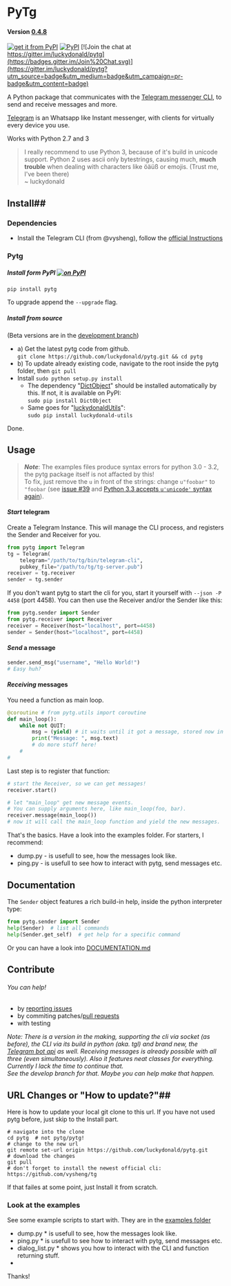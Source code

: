 # **PyTg** 
#### Version [0.4.8](https://github.com/luckydonald/pytg/blob/master/CHANGELOG.md#changelog) ####
[![get it from PyPI](https://img.shields.io/pypi/v/pytg.svg)](https://pypi.python.org/pypi/pytg) [![PyPI](https://img.shields.io/pypi/dm/pytg.svg)](https://pypi.python.org/pypi/pytg/0.4.6/) [![Join the chat at https://gitter.im/luckydonald/pytg](https://badges.gitter.im/Join%20Chat.svg)](https://gitter.im/luckydonald/pytg?utm_source=badge&utm_medium=badge&utm_campaign=pr-badge&utm_content=badge)

A Python package that communicates with the [Telegram messenger CLI](https://github.com/vysheng/tg), to send and receive messages and more.

[Telegram](https://telegram.org) is an Whatsapp like Instant messenger, with clients for virtually every device you use.

Works with Python  2.7 and 3    

> I really recommend to use Python 3, because of it's build in unicode support.
Python 2 uses ascii only bytestrings, causing much, **much trouble** when dealing with characters like öäüß or emojis. (Trust me, I've been there)     
~ luckydonald

## **Install**##
### Dependencies ###
 - Install the Telegram CLI (from @vysheng), follow the [official Instructions](https://github.com/vysheng/tg)

### Pytg ###
##### Install form PyPI [![on PyPI](https://img.shields.io/pypi/v/pytg.svg)](https://pypi.python.org/pypi/pytg)

```shell
pip install pytg
```    
To upgrade append the ```--upgrade``` flag.
 
##### Install from source

(Beta versions are in the [development branch](https://github.com/luckydonald/pytg/tree/development))    

 - a) Get the latest pytg code from github.    
    ```git clone https://github.com/luckydonald/pytg.git && cd pytg```     
 - b) To update already existing code, navigate to the root inside the pytg folder, then ```git pull```
 - Install
    ```sudo python setup.py install```
    - The dependency "[DictObject](https://github.com/luckydonald/DictObject)" should be installed automatically by this. If not, it is available on PyPI:    
     ```sudo pip install DictObject```
    - Same goes for "[luckydonaldUtils](https://github.com/luckydonald/luckydonald-utils)":    
     ```sudo pip install luckydonald-utils```
    
 Done.

## **Usage** ##

>***Note***: The examples files produce syntax errors for python 3.0 - 3.2, the pytg package itself is not affacted by this!    
> To fix, just remove the ```u``` in front of the strings: change ```u"foobar"``` to ```"foobar``` (see [issue #39](https://github.com/luckydonald/pytg/issues/39#issuecomment-129992777) and [Python 3.3 accepts ```u'unicode'``` syntax again](https://docs.python.org/3/whatsnew/3.3.html?highlight=unicode)). 

#### *Start* telegram ####

Create a Telegram Instance.
This will manage the CLI process, and registers the Sender and Receiver for you.

```python
from pytg import Telegram
tg = Telegram(
	telegram="/path/to/tg/bin/telegram-cli",
	pubkey_file="/path/to/tg/tg-server.pub")
receiver = tg.receiver
sender = tg.sender
```

If you don't want pytg to start the cli for you, start it yourself with ```--json -P 4458``` (port 4458).
You can then use the Receiver and/or the Sender like this: 


```python
from pytg.sender import Sender
from pytg.receiver import Receiver
receiver = Receiver(host="localhost", port=4458)
sender = Sender(host="localhost", port=4458)
```

#### *Send* a message ####

```python
sender.send_msg("username", "Hello World!")
# Easy huh?
```
    
#### *Receiving* messages ####

You need a function as main loop.
```python
@coroutine # from pytg.utils import coroutine
def main_loop():
	while not QUIT:
		msg = (yield) # it waits until it got a message, stored now in msg.
		print("Message: ", msg.text)
		# do more stuff here!
	#
#
```

Last step is to register that function:

```python
# start the Receiver, so we can get messages!
receiver.start()

# let "main_loop" get new message events.
# You can supply arguments here, like main_loop(foo, bar).
receiver.message(main_loop())
# now it will call the main_loop function and yield the new messages.
```

That's the basics. Have a look into the examples folder. For starters, I recommend:    
* dump.py - is usefull to see, how the messages look like.    
* ping.py - is usefull to see how to interact with pytg, send messages etc.

## Documentation
The ```Sender``` object features a rich build-in help, inside the python interpreter type:
```python
from pytg.sender import Sender
help(Sender)  # list all commands
help(Sender.get_self)  # get help for a specific command
``` 

Or you can have a look into [DOCUMENTATION.md](https://github.com/luckydonald/pytg/blob/master/DOCUMENTATION.md)


## Contribute
###### You can help!

* by [reporting issues](https://github.com/luckydonald/pytg/issues)
* by commiting patches/[pull requests](https://github.com/luckydonald/pytg/pulls)
* with testing
 
*Note: There is a version in the making, supporting the cli via socket (as before), the CLI via its build in python (aka. tgl) and brand new, the [Telegram bot api](https://github.com/luckydonald/pytgbot) as well.
Receiving messages is already possible with all three (even simultaneously).
Also it features neat classes for everything. Currently I lack the time to continue that.  
See the develop branch for that. Maybe you can help make that happen.*

## **URL Changes** or "How to update?"##
Here is how to update your local git clone to this url. If you have not used pytg before, just skip to the Install part.
```shell
# navigate into the clone
cd pytg	 # not pytg/pytg!
# change to the new url
git remote set-url origin https://github.com/luckydonald/pytg.git
# download the changes
git pull
# don't forget to install the newest official cli: https://github.com/vysheng/tg
```
If that failes at some point, just Install it from scratch.

### Look at the examples
See some example scripts to start with.
They are in the [examples folder](https://github.com/luckydonald/pytg/tree/master/examples)    
* dump.py * is usefull to see, how the messages look like.    
* ping.py * is usefull to see how to interact with pytg, send messages etc.    
* dialog_list.py * shows you how to interact with the CLI and function returning stuff.
* 


Thanks!

